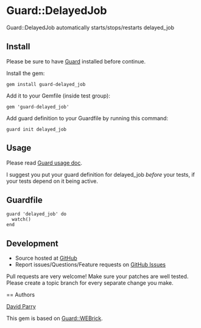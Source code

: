 # Guard::DelayedJob

Guard::DelayedJob automatically starts/stops/restarts delayed_job

## Install

Please be sure to have [Guard](http://github.com/guard/guard) installed before continue.

Install the gem:

    gem install guard-delayed_job

Add it to your Gemfile (inside test group):

    gem 'guard-delayed_job'

Add guard definition to your Guardfile by running this command:

    guard init delayed_job

## Usage

Please read [Guard usage doc](http://github.com/guard/guard#readme).

I suggest you put your guard definition for delayed_job *before* your tests, if your tests depend on it
being active.

## Guardfile

    guard 'delayed_job' do
      watch()
    end

## Development

* Source hosted at [GitHub](http://github.com/suranyami/guard-delayed_job)
* Report issues/Questions/Feature requests on [GitHub Issues](http://github.com/suranyami/guard-delayed_job/issues)

Pull requests are very welcome! Make sure your patches are well tested. Please create a topic branch for every separate change
you make.

== Authors

[David Parry](http://github.com/suranyami)

This gem is based on [Guard::WEBrick](http://github.com/fnichol/guard-webrick).
